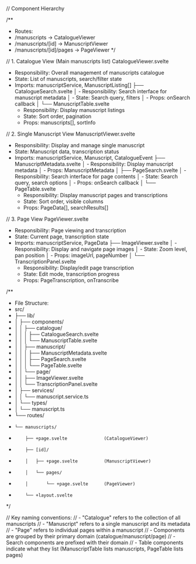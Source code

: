 // Component Hierarchy

/**
 * Routes:
 * /manuscripts             -> CatalogueViewer
 * /manuscripts/[id]        -> ManuscriptViewer
 * /manuscripts/[id]/pages  -> PageViewer
 */

// 1. Catalogue View (Main manuscripts list)
CatalogueViewer.svelte
- Responsibility: Overall management of manuscripts catalogue
- State: List of manuscripts, search/filter state
- Imports: manuscriptService, ManuscriptListing[]
├── CatalogueSearch.svelte
│   - Responsibility: Search interface for manuscript metadata
│   - State: Search query, filters
│   - Props: onSearch callback
│
└── ManuscriptTable.svelte
    - Responsibility: Display manuscript listings
    - State: Sort order, pagination
    - Props: manuscripts[], sortInfo

// 2. Single Manuscript View
ManuscriptViewer.svelte
- Responsibility: Display and manage single manuscript
- State: Manuscript data, transcription status
- Imports: manuscriptService, Manuscript, CatalogueEvent
├── ManuscriptMetadata.svelte
│   - Responsibility: Display manuscript metadata
│   - Props: ManuscriptMetadata
│
├── PageSearch.svelte
│   - Responsibility: Search interface for page contents
│   - State: Search query, search options
│   - Props: onSearch callback
│
└── PageTable.svelte
    - Responsibility: Display manuscript pages and transcriptions
    - State: Sort order, visible columns
    - Props: PageData[], searchResults[]

// 3. Page View
PageViewer.svelte
- Responsibility: Page viewing and transcription
- State: Current page, transcription state
- Imports: manuscriptService, PageData
├── ImageViewer.svelte
│   - Responsibility: Display and navigate page images
│   - State: Zoom level, pan position
│   - Props: imageUrl, pageNumber
│
└── TranscriptionPanel.svelte
    - Responsibility: Display/edit page transcription
    - State: Edit mode, transcription progress
    - Props: PageTranscription, onTranscribe

/**
 * File Structure:
 * src/
 * ├── lib/
 * │   ├── components/
 * │   │   ├── catalogue/
 * │   │   │   ├── CatalogueSearch.svelte
 * │   │   │   └── ManuscriptTable.svelte
 * │   │   ├── manuscript/
 * │   │   │   ├── ManuscriptMetadata.svelte
 * │   │   │   ├── PageSearch.svelte
 * │   │   │   └── PageTable.svelte
 * │   │   └── page/
 * │   │       ├── ImageViewer.svelte
 * │   │       └── TranscriptionPanel.svelte
 * │   ├── services/
 * │   │   └── manuscript.service.ts
 * │   └── types/
 * │       └── manuscript.ts
 * └── routes/
 *     └── manuscripts/
 *         ├── +page.svelte              (CatalogueViewer)
 *         ├── [id]/
 *         │   ├── +page.svelte          (ManuscriptViewer)
 *         │   └── pages/
 *         │       └── +page.svelte      (PageViewer)
 *         └── +layout.svelte
 */

// Key naming conventions:
// - "Catalogue" refers to the collection of all manuscripts
// - "Manuscript" refers to a single manuscript and its metadata
// - "Page" refers to individual pages within a manuscript
// - Components are grouped by their primary domain (catalogue/manuscript/page)
// - Search components are prefixed with their domain
// - Table components indicate what they list (ManuscriptTable lists manuscripts, PageTable lists pages)